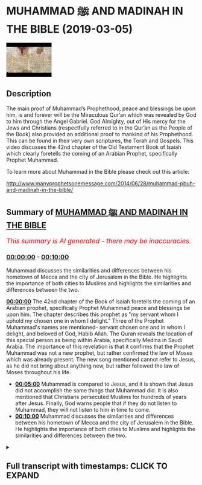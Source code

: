 # MUHAMMAD ﷺ AND MADINAH IN THE BIBLE (2019-03-05)

![alt MUHAMMAD ﷺ AND MADINAH IN THE BIBLE](hpny44O0eEQ.jpg "MUHAMMAD ﷺ AND MADINAH IN THE BIBLE")

## Description

The main proof of Muhammad’s Prophethood, peace and blessings be upon him, is and forever will be the Miraculous Qur’an which was revealed by God to him through the Angel Gabriel. God Almighty, out of His mercy for the Jews and Christians (respectfully referred to in the Qur’an as the People of the Book) also provided an additional proof to mankind of his Prophethood. This can be found in their very own scriptures, the Torah and Gospels. This video discusses the 42nd chapter of the Old Testament Book of Isaiah which clearly foretells the coming of an Arabian Prophet, specifically Prophet Muhammad.

To learn more about Muhammad in the Bible please check out this article:

http://www.manyprophetsonemessage.com/2014/06/28/muhammad-pbuh-and-madinah-in-the-bible/

## Summary of [MUHAMMAD ﷺ AND MADINAH IN THE BIBLE](https://www.youtube.com/watch?v=hpny44O0eEQ)


*<span style="color:red; font-size:125%">This summary is AI generated - there may be inaccuracies</span>. [](/)*

### [00:00:00](https://www.youtube.com/watch?v=hpny44O0eEQ&t=0) - [00:10:00](https://www.youtube.com/watch?v=hpny44O0eEQ&t=600)

 Muhammad discusses the similarities and differences between his hometown of Mecca and the city of Jerusalem in the Bible. He highlights the importance of both cities to Muslims and highlights the similarities and differences between the two.

**[00:00:00](https://www.youtube.com/watch?v=hpny44O0eEQ&t=0)** The 42nd chapter of the Book of Isaiah foretells the coming of an Arabian prophet, specifically Prophet Muhammad peace and blessings be upon him. The chapter describes this prophet as "my servant whom I uphold my chosen one in whom I delight." Three of the Prophet Muhammad's names are mentioned- servant chosen one and in whom I delight, and beloved of God, Habib Allah. The Quran reveals the location of this special person as being within Arabia, specifically Medina in Saudi Arabia. The importance of this revelation is that it confirms that the Prophet Muhammad was not a new prophet, but rather confirmed the law of Moses which was already present. The new song mentioned cannot refer to Jesus, as he did not bring about anything new, but rather followed the law of Moses throughout his life.
* **[00:05:00](https://www.youtube.com/watch?v=hpny44O0eEQ&t=300)**  Muhammad is compared to Jesus, and it is shown that Jesus did not accomplish the same things that Muhammad did. It is also mentioned that Christians persecuted Muslims for hundreds of years after Jesus. Finally, God warns people that if they do not listen to Muhammad, they will not listen to him in time to come.
* **[00:10:00](https://www.youtube.com/watch?v=hpny44O0eEQ&t=600)**  Muhammad discusses the similarities and differences between his hometown of Mecca and the city of Jerusalem in the Bible. He highlights the importance of both cities to Muslims and highlights the similarities and differences between the two.

<details><summary><h2>Full transcript with timestamps: CLICK TO EXPAND</h2></summary>

[0:00:05](https://youtu.be/hpny44O0eEQ?t=5) the 42nd chapter of the book of ice  
[0:00:09](https://youtu.be/hpny44O0eEQ?t=9) clearly foretells the coming of an  
[0:00:11](https://youtu.be/hpny44O0eEQ?t=11) Arabian prophet specifically Prophet  
[0:00:14](https://youtu.be/hpny44O0eEQ?t=14) Muhammad peace and blessings be upon him  
[0:00:16](https://youtu.be/hpny44O0eEQ?t=16) I say it describes itself as a prophecy  
[0:00:19](https://youtu.be/hpny44O0eEQ?t=19) about the future God states that the  
[0:00:22](https://youtu.be/hpny44O0eEQ?t=22) former things have taken place and new  
[0:00:24](https://youtu.be/hpny44O0eEQ?t=24) things I declare God starts the chapter  
[0:00:27](https://youtu.be/hpny44O0eEQ?t=27) by drawing our attention to a very  
[0:00:29](https://youtu.be/hpny44O0eEQ?t=29) special person that he was send he  
[0:00:31](https://youtu.be/hpny44O0eEQ?t=31) describes this person as my servant whom  
[0:00:34](https://youtu.be/hpny44O0eEQ?t=34) I uphold my chosen one in whom I delight  
[0:00:38](https://youtu.be/hpny44O0eEQ?t=38) at least three of the names of the  
[0:00:41](https://youtu.be/hpny44O0eEQ?t=41) Prophet Muhammad I mentioned servant  
[0:00:43](https://youtu.be/hpny44O0eEQ?t=43) chosen one and in whom I delight I say  
[0:00:49](https://youtu.be/hpny44O0eEQ?t=49) it is originally written in Hebrew  
[0:00:51](https://youtu.be/hpny44O0eEQ?t=51) Arabic and Hebrew sure a lot of common  
[0:00:53](https://youtu.be/hpny44O0eEQ?t=53) words because they are both Semitic  
[0:00:55](https://youtu.be/hpny44O0eEQ?t=55) languages I say it uses the Hebrew word  
[0:00:58](https://youtu.be/hpny44O0eEQ?t=58) Abed for servant the Arabic word for  
[0:01:02](https://youtu.be/hpny44O0eEQ?t=62) servant is Abaddon Prophet Muhammad is  
[0:01:04](https://youtu.be/hpny44O0eEQ?t=64) known as God's servant in Arabic  
[0:01:07](https://youtu.be/hpny44O0eEQ?t=67) Abdullah chosen one is Mustafa in Arabic  
[0:01:12](https://youtu.be/hpny44O0eEQ?t=72) this is another of the names of the  
[0:01:14](https://youtu.be/hpny44O0eEQ?t=74) Prophet Muhammad the one in whom God  
[0:01:16](https://youtu.be/hpny44O0eEQ?t=76) delights in shows that this person is  
[0:01:19](https://youtu.be/hpny44O0eEQ?t=79) beloved to God Habib Allah in Arabic  
[0:01:22](https://youtu.be/hpny44O0eEQ?t=82) which means beloved of God also happens  
[0:01:25](https://youtu.be/hpny44O0eEQ?t=85) to be one of the Prophet Mohammad's  
[0:01:27](https://youtu.be/hpny44O0eEQ?t=87) names  
[0:01:30](https://youtu.be/hpny44O0eEQ?t=90) and I say God also reveals the location  
[0:01:33](https://youtu.be/hpny44O0eEQ?t=93) of this special person he states let the  
[0:01:36](https://youtu.be/hpny44O0eEQ?t=96) wilderness and it's towns raise their  
[0:01:38](https://youtu.be/hpny44O0eEQ?t=98) voices let the settlements where kadar  
[0:01:41](https://youtu.be/hpny44O0eEQ?t=101) lives rejoice out of all the nations on  
[0:01:45](https://youtu.be/hpny44O0eEQ?t=105) earth that God inspired Isaiah to  
[0:01:47](https://youtu.be/hpny44O0eEQ?t=107) mention he chose to highlight Kedar  
[0:01:50](https://youtu.be/hpny44O0eEQ?t=110) location so we should pay special  
[0:01:52](https://youtu.be/hpny44O0eEQ?t=112) attention throughout the Bible ke Dodd  
[0:01:56](https://youtu.be/hpny44O0eEQ?t=116) and his sons are linked to Arabia for  
[0:01:58](https://youtu.be/hpny44O0eEQ?t=118) example The Book of Ezekiel tells us  
[0:02:00](https://youtu.be/hpny44O0eEQ?t=120) that Arabia and all the princes of Kedar  
[0:02:04](https://youtu.be/hpny44O0eEQ?t=124) were your favorite dealers and lambs  
[0:02:06](https://youtu.be/hpny44O0eEQ?t=126) Rams and goats in these they did  
[0:02:09](https://youtu.be/hpny44O0eEQ?t=129) business with you  
[0:02:14](https://youtu.be/hpny44O0eEQ?t=134) and I say a God goes on to narrow the  
[0:02:17](https://youtu.be/hpny44O0eEQ?t=137) location down further to a specific city  
[0:02:20](https://youtu.be/hpny44O0eEQ?t=140) within Arabia  
[0:02:21](https://youtu.be/hpny44O0eEQ?t=141) he states that the people of Silla  
[0:02:24](https://youtu.be/hpny44O0eEQ?t=144) should sing for joy let them shout from  
[0:02:27](https://youtu.be/hpny44O0eEQ?t=147) the mountaintops the place Allah  
[0:02:29](https://youtu.be/hpny44O0eEQ?t=149) pinpoints the exact location in Arabia  
[0:02:32](https://youtu.be/hpny44O0eEQ?t=152) the place being spoken of is the city of  
[0:02:35](https://youtu.be/hpny44O0eEQ?t=155) Medina in Saudi Arabia because Salah is  
[0:02:38](https://youtu.be/hpny44O0eEQ?t=158) the name of a famous mountain in Medina  
[0:02:43](https://youtu.be/hpny44O0eEQ?t=163) Medina was the city of the Prophet  
[0:02:46](https://youtu.be/hpny44O0eEQ?t=166) Mohammed  
[0:02:46](https://youtu.be/hpny44O0eEQ?t=166) an important point worth mentioning is  
[0:02:49](https://youtu.be/hpny44O0eEQ?t=169) that historically we know there was a  
[0:02:51](https://youtu.be/hpny44O0eEQ?t=171) presence of various Jewish tribes in  
[0:02:54](https://youtu.be/hpny44O0eEQ?t=174) Medina before the advent of the Prophet  
[0:02:56](https://youtu.be/hpny44O0eEQ?t=176) Muhammad both Jewish historians and  
[0:02:59](https://youtu.be/hpny44O0eEQ?t=179) Islamic history records this fact the  
[0:03:02](https://youtu.be/hpny44O0eEQ?t=182) question then arises why were the  
[0:03:04](https://youtu.be/hpny44O0eEQ?t=184) numerous Jewish tribes within Medina the  
[0:03:08](https://youtu.be/hpny44O0eEQ?t=188) answer is that the Leonard Jews were  
[0:03:10](https://youtu.be/hpny44O0eEQ?t=190) aware of this prophecy in Isaiah and  
[0:03:12](https://youtu.be/hpny44O0eEQ?t=192) were anxiously awaiting the coming of a  
[0:03:16](https://youtu.be/hpny44O0eEQ?t=196) new prophet Islamic history records the  
[0:03:19](https://youtu.be/hpny44O0eEQ?t=199) fact that whenever a dispute arose  
[0:03:21](https://youtu.be/hpny44O0eEQ?t=201) between the Jews and the Arabs in Medina  
[0:03:24](https://youtu.be/hpny44O0eEQ?t=204) the Jews used to taunt their pagan Arab  
[0:03:27](https://youtu.be/hpny44O0eEQ?t=207) neighbors by saying when our prophet  
[0:03:30](https://youtu.be/hpny44O0eEQ?t=210) arrives we shall obliterate you the  
[0:03:34](https://youtu.be/hpny44O0eEQ?t=214) Quran also affirms this God says is it  
[0:03:38](https://youtu.be/hpny44O0eEQ?t=218) not a sign to them that the learned men  
[0:03:40](https://youtu.be/hpny44O0eEQ?t=220) of the children of Israel knew it as  
[0:03:42](https://youtu.be/hpny44O0eEQ?t=222) true  
[0:03:47](https://youtu.be/hpny44O0eEQ?t=227) in i say 'god informs us that the  
[0:03:50](https://youtu.be/hpny44O0eEQ?t=230) special person will bring something new  
[0:03:52](https://youtu.be/hpny44O0eEQ?t=232) mankind is told that we will sing to the  
[0:03:55](https://youtu.be/hpny44O0eEQ?t=235) Lord a new song his praise from the ends  
[0:03:58](https://youtu.be/hpny44O0eEQ?t=238) of the earth the statement a new song  
[0:04:00](https://youtu.be/hpny44O0eEQ?t=240) means a new law a new way of worship  
[0:04:03](https://youtu.be/hpny44O0eEQ?t=243) this is exactly what Islam represents  
[0:04:06](https://youtu.be/hpny44O0eEQ?t=246) the emphasis on the new song here is  
[0:04:09](https://youtu.be/hpny44O0eEQ?t=249) singing the praise of God all over the  
[0:04:11](https://youtu.be/hpny44O0eEQ?t=251) earth the Quran opens with the statement  
[0:04:13](https://youtu.be/hpny44O0eEQ?t=253) praise be to God Lord of the Worlds and  
[0:04:16](https://youtu.be/hpny44O0eEQ?t=256) is recited by Muslims all over the world  
[0:04:19](https://youtu.be/hpny44O0eEQ?t=259) during prayers every day the new song  
[0:04:22](https://youtu.be/hpny44O0eEQ?t=262) cannot refer to Jesus because he did not  
[0:04:26](https://youtu.be/hpny44O0eEQ?t=266) bring about anything new rather he  
[0:04:28](https://youtu.be/hpny44O0eEQ?t=268) confirmed the law of Moses that was  
[0:04:30](https://youtu.be/hpny44O0eEQ?t=270) already there in the Gospel of Matthew  
[0:04:32](https://youtu.be/hpny44O0eEQ?t=272) Jesus said think not I am come to  
[0:04:34](https://youtu.be/hpny44O0eEQ?t=274) destroy the law or the prophets I am not  
[0:04:37](https://youtu.be/hpny44O0eEQ?t=277) come to destroy but fulfil Jesus obeyed  
[0:04:41](https://youtu.be/hpny44O0eEQ?t=281) and followed the law of Moses throughout  
[0:04:43](https://youtu.be/hpny44O0eEQ?t=283) his life Jesus didn't sing a new song he  
[0:04:46](https://youtu.be/hpny44O0eEQ?t=286) sang the same song of Moses the Torah  
[0:04:49](https://youtu.be/hpny44O0eEQ?t=289) moreover the disciples of Jesus also  
[0:04:51](https://youtu.be/hpny44O0eEQ?t=291) follow the law of Moses even after Jesus  
[0:04:54](https://youtu.be/hpny44O0eEQ?t=294) departed in the book of Acts we are told  
[0:04:56](https://youtu.be/hpny44O0eEQ?t=296) that the disciples look to the Torah for  
[0:04:58](https://youtu.be/hpny44O0eEQ?t=298) guidance  
[0:04:59](https://youtu.be/hpny44O0eEQ?t=299) for the law of Moses has been preached  
[0:05:01](https://youtu.be/hpny44O0eEQ?t=301) in every city from the earliest times  
[0:05:07](https://youtu.be/hpny44O0eEQ?t=307) in i say 'god emphasizes the universal  
[0:05:11](https://youtu.be/hpny44O0eEQ?t=311) mission of the coming person by  
[0:05:13](https://youtu.be/hpny44O0eEQ?t=313) mentioning that he will be made a  
[0:05:15](https://youtu.be/hpny44O0eEQ?t=315) covenant all the people and a light for  
[0:05:18](https://youtu.be/hpny44O0eEQ?t=318) the Gentiles Gentiles means non-jews the  
[0:05:22](https://youtu.be/hpny44O0eEQ?t=322) Quran confirms the Prophet Muhammad  
[0:05:24](https://youtu.be/hpny44O0eEQ?t=324) peace be upon him was sent to the whole  
[0:05:26](https://youtu.be/hpny44O0eEQ?t=326) of mankind Jews and Gentiles alike in  
[0:05:29](https://youtu.be/hpny44O0eEQ?t=329) the Quran God tells us we have sent you  
[0:05:32](https://youtu.be/hpny44O0eEQ?t=332) a prophet as a bearer of glad tidings  
[0:05:34](https://youtu.be/hpny44O0eEQ?t=334) and a Warner for the whole of mankind  
[0:05:37](https://youtu.be/hpny44O0eEQ?t=337) but most people have no knowledge the  
[0:05:40](https://youtu.be/hpny44O0eEQ?t=340) verse in Isaiah can not apply to Jesus  
[0:05:43](https://youtu.be/hpny44O0eEQ?t=343) because in the Gospel of Matthew Jesus  
[0:05:45](https://youtu.be/hpny44O0eEQ?t=345) said I was sent only to the lost sheep  
[0:05:48](https://youtu.be/hpny44O0eEQ?t=348) of Israel and I say a God further states  
[0:05:51](https://youtu.be/hpny44O0eEQ?t=351) that he will lead the blind byways they  
[0:05:53](https://youtu.be/hpny44O0eEQ?t=353) have not known along unfamiliar paths I  
[0:05:56](https://youtu.be/hpny44O0eEQ?t=356) will guide them the pagan Arabs at the  
[0:05:59](https://youtu.be/hpny44O0eEQ?t=359) time of the Prophet Mohammed fit this  
[0:06:00](https://youtu.be/hpny44O0eEQ?t=360) description perfectly because they had  
[0:06:03](https://youtu.be/hpny44O0eEQ?t=363) not been sent a messenger prior to  
[0:06:05](https://youtu.be/hpny44O0eEQ?t=365) Muhammad the Quran bears witness to this  
[0:06:07](https://youtu.be/hpny44O0eEQ?t=367) God states that Muhammad was sent to  
[0:06:10](https://youtu.be/hpny44O0eEQ?t=370) Warner people to whom no Warner has come  
[0:06:12](https://youtu.be/hpny44O0eEQ?t=372) before the verson I say cannot apply to  
[0:06:16](https://youtu.be/hpny44O0eEQ?t=376) Jesus because his people the Israelites  
[0:06:19](https://youtu.be/hpny44O0eEQ?t=379) had already received a multitude of  
[0:06:21](https://youtu.be/hpny44O0eEQ?t=381) prophets from God in Isaiah God  
[0:06:25](https://youtu.be/hpny44O0eEQ?t=385) emphasizes that this special person will  
[0:06:27](https://youtu.be/hpny44O0eEQ?t=387) be sent to those who trust in idols who  
[0:06:31](https://youtu.be/hpny44O0eEQ?t=391) say to images you are our gods the whole  
[0:06:35](https://youtu.be/hpny44O0eEQ?t=395) of Arabia at the start of Muhammad's  
[0:06:37](https://youtu.be/hpny44O0eEQ?t=397) prophethood consisted of idol  
[0:06:39](https://youtu.be/hpny44O0eEQ?t=399) worshippers again this cannot be a  
[0:06:41](https://youtu.be/hpny44O0eEQ?t=401) reference to Jesus because his people  
[0:06:43](https://youtu.be/hpny44O0eEQ?t=403) the Israelites were monotheists and not  
[0:06:46](https://youtu.be/hpny44O0eEQ?t=406) Island worshipers  
[0:06:48](https://youtu.be/hpny44O0eEQ?t=408) moreover Jesus explicitly told his  
[0:06:52](https://youtu.be/hpny44O0eEQ?t=412) disciples to stay away from the  
[0:06:54](https://youtu.be/hpny44O0eEQ?t=414) idol-worshipping Gentiles the exact  
[0:06:56](https://youtu.be/hpny44O0eEQ?t=416) opposite of what God prophesized in  
[0:06:59](https://youtu.be/hpny44O0eEQ?t=419) Isaiah the Gospel of Matthew tells us  
[0:07:01](https://youtu.be/hpny44O0eEQ?t=421) that these twelve Jesus sent out with  
[0:07:04](https://youtu.be/hpny44O0eEQ?t=424) the following instructions do not go  
[0:07:06](https://youtu.be/hpny44O0eEQ?t=426) among the Gentiles  
[0:07:09](https://youtu.be/hpny44O0eEQ?t=429) in Isaiah God states that this special  
[0:07:11](https://youtu.be/hpny44O0eEQ?t=431) person will be a warrior and will go  
[0:07:14](https://youtu.be/hpny44O0eEQ?t=434) forth as a mighty man he shall stir up  
[0:07:17](https://youtu.be/hpny44O0eEQ?t=437) jealousy like a man of war he shall cry  
[0:07:20](https://youtu.be/hpny44O0eEQ?t=440) yay roar he shall prevail against his  
[0:07:23](https://youtu.be/hpny44O0eEQ?t=443) enemies throughout history God has dealt  
[0:07:26](https://youtu.be/hpny44O0eEQ?t=446) sternly with those who are sent guidance  
[0:07:28](https://youtu.be/hpny44O0eEQ?t=448) and persist in disbelief Prophet  
[0:07:31](https://youtu.be/hpny44O0eEQ?t=451) Muhammad peace be upon him had to engage  
[0:07:32](https://youtu.be/hpny44O0eEQ?t=452) in many battles with the  
[0:07:35](https://youtu.be/hpny44O0eEQ?t=455) idol-worshipping enemies of God and  
[0:07:36](https://youtu.be/hpny44O0eEQ?t=456) ultimately prevailed against them by  
[0:07:39](https://youtu.be/hpny44O0eEQ?t=459) comparison Jesus did not triumph over  
[0:07:42](https://youtu.be/hpny44O0eEQ?t=462) his enemies according to Christians he  
[0:07:44](https://youtu.be/hpny44O0eEQ?t=464) was crucified by them moreover Jesus  
[0:07:46](https://youtu.be/hpny44O0eEQ?t=466) wasn't interested in fighting he was not  
[0:07:49](https://youtu.be/hpny44O0eEQ?t=469) a man of war he was a pacifist according  
[0:07:52](https://youtu.be/hpny44O0eEQ?t=472) to the Bible he said such things as for  
[0:07:55](https://youtu.be/hpny44O0eEQ?t=475) all who draw the sword will die by the  
[0:07:57](https://youtu.be/hpny44O0eEQ?t=477) sword and my kingdom is not of this  
[0:08:00](https://youtu.be/hpny44O0eEQ?t=480) world if my kingdom were of this world  
[0:08:02](https://youtu.be/hpny44O0eEQ?t=482) then would my servants fight  
[0:08:08](https://youtu.be/hpny44O0eEQ?t=488) in Isaiah God gives us a list of  
[0:08:11](https://youtu.be/hpny44O0eEQ?t=491) momentous achievements for this special  
[0:08:13](https://youtu.be/hpny44O0eEQ?t=493) person chief of these is that the idol  
[0:08:16](https://youtu.be/hpny44O0eEQ?t=496) worshipers will be turned back in utter  
[0:08:18](https://youtu.be/hpny44O0eEQ?t=498) shame not only did the Prophet Muhammad  
[0:08:21](https://youtu.be/hpny44O0eEQ?t=501) conquer Mecca the pagan capital of  
[0:08:23](https://youtu.be/hpny44O0eEQ?t=503) Arabia but by the end of his life in  
[0:08:26](https://youtu.be/hpny44O0eEQ?t=506) just 23 short years of prophethood  
[0:08:29](https://youtu.be/hpny44O0eEQ?t=509) Arabia had shunned idol worship and now  
[0:08:32](https://youtu.be/hpny44O0eEQ?t=512) worshipped the one true God of Abraham  
[0:08:35](https://youtu.be/hpny44O0eEQ?t=515) this cannot apply to Jesus as it was  
[0:08:38](https://youtu.be/hpny44O0eEQ?t=518) Christians themselves who were  
[0:08:40](https://youtu.be/hpny44O0eEQ?t=520) humiliated and greatly ashamed for  
[0:08:43](https://youtu.be/hpny44O0eEQ?t=523) hundreds of years after Jesus they were  
[0:08:45](https://youtu.be/hpny44O0eEQ?t=525) persecuted at the hands of the Roman  
[0:08:47](https://youtu.be/hpny44O0eEQ?t=527) Empire who are Idol worshipers they  
[0:08:50](https://youtu.be/hpny44O0eEQ?t=530) executed some of the Apostles of Jesus  
[0:08:52](https://youtu.be/hpny44O0eEQ?t=532) such as Peter and Paul Christians were  
[0:08:55](https://youtu.be/hpny44O0eEQ?t=535) tortured and even fed to the Lions  
[0:08:58](https://youtu.be/hpny44O0eEQ?t=538) finally I say a closes with an  
[0:09:01](https://youtu.be/hpny44O0eEQ?t=541) admonishment from God here you deaf look  
[0:09:05](https://youtu.be/hpny44O0eEQ?t=545) you blind and see you have seen many  
[0:09:08](https://youtu.be/hpny44O0eEQ?t=548) things but you pay no attention your  
[0:09:11](https://youtu.be/hpny44O0eEQ?t=551) ears are open but you do not listen  
[0:09:13](https://youtu.be/hpny44O0eEQ?t=553) which of you will listen to this or pay  
[0:09:16](https://youtu.be/hpny44O0eEQ?t=556) close attention in time to come it seems  
[0:09:19](https://youtu.be/hpny44O0eEQ?t=559) clear that a deaf and blind God is  
[0:09:21](https://youtu.be/hpny44O0eEQ?t=561) talking about in this verse are those  
[0:09:24](https://youtu.be/hpny44O0eEQ?t=564) who reject Prophet Muhammad peace be  
[0:09:25](https://youtu.be/hpny44O0eEQ?t=565) upon him who among you will heed God by  
[0:09:28](https://youtu.be/hpny44O0eEQ?t=568) acknowledging him who will listen and  
[0:09:30](https://youtu.be/hpny44O0eEQ?t=570) pay close attention in time to come  
[0:09:35](https://youtu.be/hpny44O0eEQ?t=575) levena at the neo-noir sona-nyl  
[0:09:39](https://youtu.be/hpny44O0eEQ?t=579) me Olivia de Donohue Matt Dubin I will  
[0:09:45](https://youtu.be/hpny44O0eEQ?t=585) feed them what you will  
[0:09:47](https://youtu.be/hpny44O0eEQ?t=587) delia more wounded mouths  
[0:10:00](https://youtu.be/hpny44O0eEQ?t=600) you  
</details>